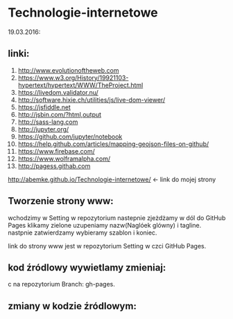 # Technologie-internetowe
  19.03.2016:

##  linki:
  1. http://www.evolutionoftheweb.com
  2. https://www.w3.org/History/19921103-hypertext/hypertext/WWW/TheProject.html
  3. https://livedom.validator.nu/
  4. http://software.hixie.ch/utilities/js/live-dom-viewer/
  5. https://jsfiddle.net
  6. http://jsbin.com/?html,output
  7. http://sass-lang.com
  8. http://jupyter.org/
  9. https://github.com/jupyter/notebook
  10. https://help.github.com/articles/mapping-geojson-files-on-github/
  11. https://www.firebase.com/
  12. https://www.wolframalpha.com/
  13. http://pagess.githab.com
  
http://abemke.github.io/Technologie-internetowe/ <- link do mojej strony

## Tworzenie strony www:

wchodzimy w Setting w repozytorium nastepnie zjeżdżamy w dól do GitHub Pages klikamy zielone uzupeniamy nazw(Naglóek glówny) i tagline.
nastpnie zatwierdzamy wybieramy szablon i koniec.

link do strony www jest w repozytorium Setting w czci GitHub Pages.

## kod źródlowy wywietlamy zmieniaj:

c na repozytorium Branch: gh-pages.

## zmiany w kodzie źródlowym:
